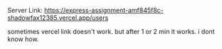 Server Link: https://express-assignment-amf845f8c-shadowfax12385.vercel.app/users

sometimes vercel link doesn't work. but after 1 or 2 min it works.
i dont know how.
